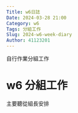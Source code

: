 ```yaml
---
Title: w6日誌
Date: 2024-03-28 21:00
Category: w6
Tags: 分組工作
Slug: 2024-w6-week-diary
Author: 41123201
---
```


自行作業分組工作

<!-- PELICAN_END_SUMMARY -->

# w6 分組工作

主要聽從組長安排
